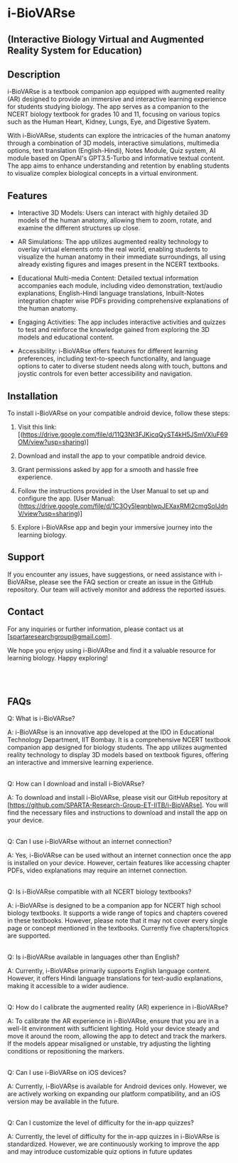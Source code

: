 # i-BioVARse
## (Interactive Biology Virtual and Augmented Reality System for Education)

## Description

i-BioVARse is a textbook companion app equipped with augmented reality (AR) designed to provide an immersive and interactive learning experience for students studying biology. The app serves as a companion to the NCERT biology textbook for grades 10 and 11, focusing on various topics such as the Human Heart, Kidney, Lungs, Eye, and Digestive Syatem.

With i-BioVARse, students can explore the intricacies of the human anatomy through a combination of 3D models, interactive simulations, multimedia options, text translation (English-Hindi), Notes Module, Quiz system, AI module based on OpenAI's GPT3.5-Turbo and informative textual content. The app aims to enhance understanding and retention by enabling students to visualize complex biological concepts in a virtual environment.

## Features

- Interactive 3D Models: Users can interact with highly detailed 3D models of the human anatomy, allowing them to zoom, rotate, and examine the different structures up close.

- AR Simulations: The app utilizes augmented reality technology to overlay virtual elements onto the real world, enabling students to visualize the human anatomy in their immediate surroundings, all using already existing figures and images present in the NCERT textbooks.

- Educational Multi-media Content: Detailed textual information accompanies each module, including video demonstration, text/audio explanations, English-Hindi language translations, Inbuilt-Notes integration chapter wise PDFs providing comprehensive explanations of the human anatomy.

- Engaging Activities: The app includes interactive activities and quizzes to test and reinforce the knowledge gained from exploring the 3D models and educational content.

- Accessibility: i-BioVARse offers features for different learning preferences, including text-to-speech functionality, and language options to cater to diverse student needs along with touch, buttons and joystic controls for even better accessibility and navigation.

## Installation

To install i-BioVARse on your compatible android device, follow these steps:

1. Visit this link: [(https://drive.google.com/file/d/11Q3Nt3FJKicqQyST4kH5JSmVXluF69OM/view?usp=sharing)]

2. Download and install the app to your compatible android device.

3. Grant permissions asked by app for a smooth and hassle free experience.

4. Follow the instructions provided in the User Manual to set up and configure the app. [User Manual: (https://drive.google.com/file/d/1C3Oy5leqnblwpJEXaxRMl2cmgSolJdnV/view?usp=sharing)]

5. Explore i-BioVARse app and begin your immersive journey into the learning biology.

## Support

If you encounter any issues, have suggestions, or need assistance with i-BioVARse, please see the FAQ section or create an issue in the GitHub repository. Our team will actively monitor and address the reported issues.

## Contact

For any inquiries or further information, please contact us at [spartaresearchgroup@gmail.com].

We hope you enjoy using i-BioVARse and find it a valuable resource for learning biology. Happy exploring!


<br><br>
## FAQs


Q: What is i-BioVARse?

A: i-BioVARse is an innovative app developed at the IDO in Educational Technology Department, IIT Bombay. It is a comprehensive NCERT textbook companion app designed for biology students. The app utilizes augmented reality technology to display 3D models based on textbook figures, offering an interactive and immersive learning experience.
<br><br>

Q: How can I download and install i-BioVARse?

A: To download and install i-BioVARse, please visit our GitHub repository at [https://github.com/SPARTA-Research-Group-ET-IITB/i-BioVARse]. You will find the necessary files and instructions to download and install the app on your device.
<br><br>

Q: Can I use i-BioVARse without an internet connection?

A: Yes, i-BioVARse can be used without an internet connection once the app is installed on your device. However, certain features like accessing chapter PDFs, video explanations may require an internet connection.
<br><br>

Q: Is i-BioVARse compatible with all NCERT biology textbooks?

A: i-BioVARse is designed to be a companion app for NCERT high school biology textbooks. It supports a wide range of topics and chapters covered in these textbooks. However, please note that it may not cover every single page or concept mentioned in the textbooks. Currently five 
chapters/topics are supported.
<br><br>

Q: Is i-BioVARse available in languages other than English?

A: Currently, i-BioVARse primarily supports English language content. However, it offers Hindi language translations for text-audio explanations, making it accessible to a wider audience.
<br><br>

Q: How do I calibrate the augmented reality (AR) experience in i-BioVARse?

A: To calibrate the AR experience in i-BioVARse, ensure that you are in a well-lit environment with sufficient lighting. Hold your device steady and move it around the room, allowing the app to detect and track the markers. If the models appear misaligned or unstable, try adjusting the 
lighting conditions or repositioning the markers.
<br><br>

Q: Can I use i-BioVARse on iOS devices?

A: Currently, i-BioVARse is available for Android devices only. However, we are actively working on expanding our platform compatibility, and an iOS version may be available in the future.
<br><br>

Q: Can I customize the level of difficulty for the in-app quizzes?

A: Currently, the level of difficulty for the in-app quizzes in i-BioVARse is standardized. However, we are continuously working to improve the app and may introduce customizable quiz options in future updates
